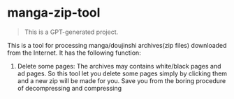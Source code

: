 # manga-zip-tool

> This is a GPT-generated project.

This is a tool for processing manga/doujinshi archives(zip files) downloaded from the Internet. It has the following function:

1. Delete some pages: The archives may contains white/black pages and ad pages. So this tool let you delete some pages simply by clicking them and a new zip will be made for you. Save you from the boring procedure of decompressing and compressing